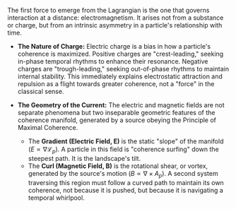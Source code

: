 The first force to emerge from the Lagrangian is the one that governs interaction at a distance: electromagnetism. It arises not from a substance or charge, but from an intrinsic asymmetry in a particle's relationship with time.

*   **The Nature of Charge:** Electric charge is a bias in how a particle's coherence is maximized. Positive charges are "crest-leading," seeking in-phase temporal rhythms to enhance their resonance. Negative charges are "trough-leading," seeking out-of-phase rhythms to maintain internal stability. This immediately explains electrostatic attraction and repulsion as a flight towards greater coherence, not a "force" in the classical sense.

*   **The Geometry of the Current:** The electric and magnetic fields are not separate phenomena but two inseparable geometric features of the coherence manifold, generated by a source obeying the Principle of Maximal Coherence.
    *   The **Gradient (Electric Field, E)** is the static "slope" of the manifold ($E \propto \nabla \mathcal{L}_p$). A particle in this field is "coherence surfing" down the steepest path. It is the landscape's tilt.
    *   The **Curl (Magnetic Field, B)** is the rotational shear, or vortex, generated by the source's motion ($B \propto \nabla \times A_p$). A second system traversing this region must follow a curved path to maintain its own coherence, not because it is pushed, but because it is navigating a temporal whirlpool.